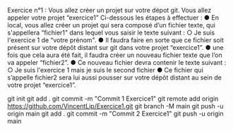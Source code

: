 Exercice n°1 :
Vous allez créer un projet sur votre dépot git.
Vous allez appeler votre projet “exercice1”
Ci-dessous les étapes à effectuer :
● En local, vous allez créer un projet qui sera composé d’un
fichier texte, qui s'appellera “fichier1” dans lequel vous saisir
le texte suivant :
○ Je suis l'exercice 1 de “votre prénom".
● Il faudra faire en sorte que ce fichier soit présent sur votre
dépôt distant sur git dans votre projet “exercice1”.
● une fois que cela aura été fait, il faudra créer un nouveau
fichier texte que l’on va appeler “fichier2”.
● Ce nouveau fichier devra contenir le texte suivant :
○ Je suis l'exercice 1 mais je suis le second fichier
● Ce fichier qui s’appelle fichier2 sera lui aussi pousser sur votre
dépôt distant au sein de votre projet “exercice1”.

git init
git add .
git commit -m "Commit 1 Exercice1"
git remote add origin https://github.com/VincentLip/Exercice1.git
git branch -M main
git push -u origin main
git add .
git commit -m "Commit 2 Exercice1"
git push -u origin main
